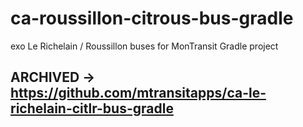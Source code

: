 # ca-roussillon-citrous-bus-gradle
exo Le Richelain / Roussillon buses for MonTransit Gradle project


## ARCHIVED -> https://github.com/mtransitapps/ca-le-richelain-citlr-bus-gradle
